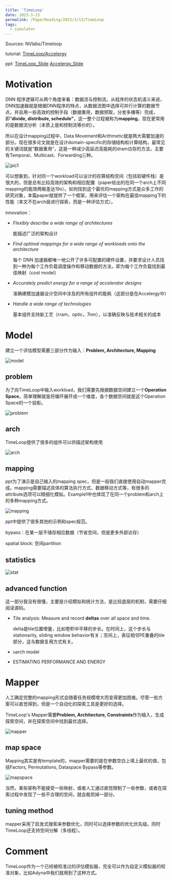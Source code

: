 ```yaml
---
title: 'TimeLoop'
date: 2023-3-13
permalink: /PaperReading/2023/3/13/TimeLoop
tags:
  - simulator
---
```


Sources: NVlabs/Timeloop

tutorial: [TimeLoop/Accelergy](https://accelergy.mit.edu/tutorial.html)

ppt: [TimeLoop_Slide](https://accelergy.mit.edu/ispass2020/2020_08_23_timeloop_accelergy_tutorial_part1.pdf)      [Accelergy_Slide](https://accelergy.mit.edu/ispass2020/2020_08_23_timeloop_accelergy_tutorial_part2.pdf)

  

# Motivation

DNN 程序逻辑可从两个角度来看：数据流与控制流。从程序的状态机语义来说，DNN加速器就是根据DNN程序的特点，从数据流图中选择可并行计算的数据节点，并且用一些高效的控制手段（数据重用，数据预取，分发多播等）完成，即“**divide, distribute, schedule”**，这一整个过程被称为**mapping**。现在更常用的是数据流分析（本质上是和控制流等价的）。

所以在设计mapping过程中，Data Movement和Arithmetic就是两大需要加速的部分。现在很多论文就是在设计domain-specific的存储结构和计算结构，最常见的关键词就是“数据重用”，这是一种减少高延迟高能耗的dram访存的方法，主要有Temporal、Multicast、Forwarding三种。

![pic1](https://starkerfirst.github.io/YangbhPage/images/timeloop_reuse.png)

可以想象到，针对同一个workload可以设计的存算结构空间（包括软硬件栈）是很大的，但是总有比较高效的架构和相应配置（paper给出的在同一个arch上不同mapping的能效两极差达19x）。如何找到这个最优的mapping方式是众多工作的研究对象，本篇paper就提供了一个框架，用来评估一个架构在最佳mapping下的性能（本文不在arch层进行探索，而是一种评估方式）。



innovation：

* *Flexibly describe a wide range of architectures* 

    能描述广泛的架构设计

* *Find optimal mappings for a wide range of workloads onto the architecture*

    每个 DNN 加速器都唯一地公开了许多可配置的硬件设置，并要求设计人员找到一种为每个工作负载调度操作和移动数据的方法，即为每个工作负载找到最佳映射（cost model）

* *Accurately predict energy for a range of accelerator designs*

    准确建模加速器设计空间中涉及的所有组件的能耗（这部分是在Accelergy中）

* *Handle a wide range of technologies*

    基本组件支持新工艺（rram，optic，7nm），以准确反映与技术相关的成本

# Model

建立一个评估模型需要三部分作为输入：**Problem, Architecture, Mapping**

![model](https://starkerfirst.github.io/YangbhPage/images/timeloop_model.png)

## problem

为了向TimeLoop中输入workload，我们需要先根据数据空间建立一个**Operation Space**，简单理解就是将循环展开成一个维度，各个数据空间就是这个Operation Space的一个投影。

![problem](https://starkerfirst.github.io/YangbhPage/images/timeloop_problem.png)

## arch

TimeLoop提供了很多的组件可以供描述架构使用

![arch](https://starkerfirst.github.io/YangbhPage/images/timeloop_arch.png)

## mapping

ppt为了演示是自己输入的mapping spec，但是一般我们直接使用自动mapper完成。mapping需要描述具体的算法执行方式、数据移动方式等，有很多的attribute选项可以精细化模拟。Example1中也体现了在同一个problem和arch上的多种mapping方式。

![mapping](https://starkerfirst.github.io/YangbhPage/images/timeloop_mapping.png)

ppt中提供了很多其他的示例和spec规范。

bypass：在某一层不储存相应数据（节省空间，但是更多外部访存）

spatial block: 空间partition 

## statistics

![stat](https://starkerfirst.github.io/YangbhPage/images/timeloop_stat.png)

## advanced function

这一部分我没有很懂，主要是介绍模拟和统计方法，是比较底层的机制，需要仔细阅读源码。

* Tile analysis: Measure and record **deltas** over all space  and time.

    delta是tile位置增量，比如卷积中平移的步长。在时间上，这个步长与stationarity, sliding window behavior有关；空间上，表征相邻PE重叠的tile部分，这与数据复用方式有关。

* uarch model

* ESTIMATING PERFORMANCE AND ENERGY

# Mapper

人工确定完整的mapping形式会随着任务规模增大而变得更加困难。尽管一些方案可以直觉得到，但是一个自动化的探索工具是更好的选择。

TimeLoop's Mapper需要**Problem, Architecture, Constraints**作为输入，生成探索空间，并在探索空间中找到最优选择。

![mapper](https://starkerfirst.github.io/YangbhPage/images/timeloop_mapper.png)

## map space

Mapping其实是有template的，mapper需要的是在参数空白上填上最优的值，包括Factors, Permutations, Dataspace Bypass等参数。

![mapspace](https://starkerfirst.github.io/YangbhPage/images/timeloop_mapspace.png)

当然，某些架构不能接受一些映射，或者人工通过直觉限制了一些参数，或者在探索过程中发现了一些不合理的空间，就会裁剪掉一部分。

## tuning method

mapper采用了启发式搜索来参数优化，同时可以选择参数的优化优先级。同时TimeLoop还支持空间分解（多线程）。

# Comment

TimeLoop作为一个已经被校准过的评估模拟器，完全可以作为自定义模拟器的校准对象，比如Adyna中我们就用到了这种方式。
